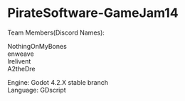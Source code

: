 # PirateSoftware-GameJam14

Team Members(Discord Names):   

NothingOnMyBones  
enweave  
Irelivent  
A2theDre   
 
Engine: Godot 4.2.X stable branch  
Language: GDscript
